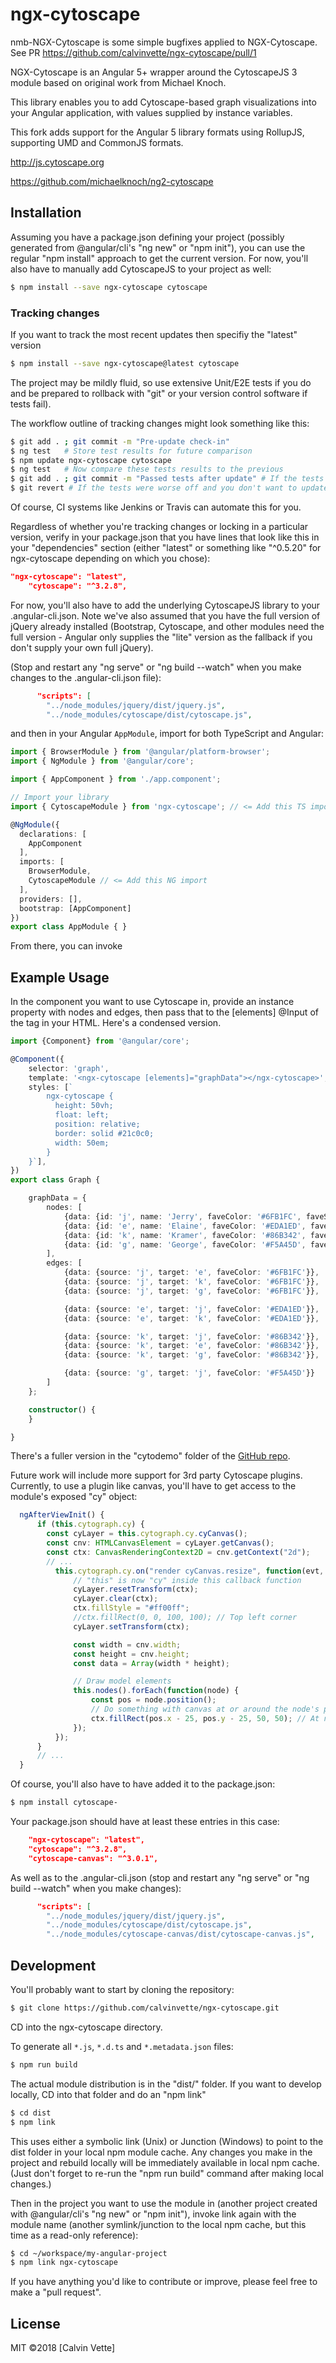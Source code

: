 # ngx-cytoscape
nmb-NGX-Cytoscape is some simple bugfixes applied to NGX-Cytoscape.  See PR 
https://github.com/calvinvette/ngx-cytoscape/pull/1 

NGX-Cytoscape is an Angular 5+ wrapper around the CytoscapeJS 3 module based on original work from Michael Knoch.

This library enables you to add Cytoscape-based graph visualizations into your Angular application, with values
supplied by instance variables.

This fork adds support for the Angular 5 library formats using RollupJS, supporting UMD and CommonJS formats.

http://js.cytoscape.org

https://github.com/michaelknoch/ng2-cytoscape


## Installation

Assuming you have a package.json defining your project (possibly generated from @angular/cli's "ng new" or "npm init"),
you can use the regular "npm install" approach to get the current version. For now, you'll also have to manually add
CytoscapeJS to your project as well:

```bash
$ npm install --save ngx-cytoscape cytoscape
```

### Tracking changes
If you want to track the most recent updates then specifiy the "latest" version

```bash
$ npm install --save ngx-cytoscape@latest cytoscape
```

The project may be mildly fluid, so use extensive Unit/E2E tests if you do and be
prepared to rollback with "git" or your version control software if tests fail).

The workflow outline of tracking changes might look something like this:
```bash
$ git add . ; git commit -m "Pre-update check-in"
$ ng test   # Store test results for future comparison
$ npm update ngx-cytoscape cytoscape
$ ng test   # Now compare these tests results to the previous
$ git add . ; git commit -m "Passed tests after update" # If the tests looked good
$ git revert # If the tests were worse off and you don't want to update your code at this point
```

Of course, CI systems like Jenkins or Travis can automate this for you.


Regardless of whether you're tracking changes or locking in a particular version, verify in your package.json that you
have lines that look like this in your "dependencies" section (either "latest" or something like "^0.5.20" for
ngx-cytoscape depending on which you chose):

```json
"ngx-cytoscape": "latest",
    "cytoscape": "^3.2.8",
```

For now, you'll also have to add the underlying CytoscapeJS library to your .angular-cli.json. Note we've also assumed
that you have the full version of jQuery already installed (Bootstrap, Cytoscape, and other modules need the full
version - Angular only supplies the "lite" version as the fallback if you don't supply your own full jQuery).

(Stop and restart any "ng serve" or "ng build --watch" when you make changes to the .angular-cli.json file):

```json
      "scripts": [
        "../node_modules/jquery/dist/jquery.js",
        "../node_modules/cytoscape/dist/cytoscape.js",
```

and then in your Angular `AppModule`, import for both TypeScript and Angular:

```typescript
import { BrowserModule } from '@angular/platform-browser';
import { NgModule } from '@angular/core';

import { AppComponent } from './app.component';

// Import your library
import { CytoscapeModule } from 'ngx-cytoscape'; // <= Add this TS import

@NgModule({
  declarations: [
    AppComponent
  ],
  imports: [
    BrowserModule,
    CytoscapeModule // <= Add this NG import
  ],
  providers: [],
  bootstrap: [AppComponent]
})
export class AppModule { }
```

From there, you can invoke

## Example Usage

In the component you want to use Cytoscape in, provide an instance property with nodes and edges, then pass that
to the [elements] @Input of the <ngx-cytoscape> tag in your HTML. Here's a condensed version.

```typescript
import {Component} from '@angular/core';

@Component({
    selector: 'graph',
    template: '<ngx-cytoscape [elements]="graphData"></ngx-cytoscape>',
    styles: [`
        ngx-cytoscape {
          height: 50vh;
          float: left;
          position: relative;
          border: solid #21c0c0;
          width: 50em;
        }
    }`],
})
export class Graph {

    graphData = {
        nodes: [
            {data: {id: 'j', name: 'Jerry', faveColor: '#6FB1FC', faveShape: 'triangle'}},
            {data: {id: 'e', name: 'Elaine', faveColor: '#EDA1ED', faveShape: 'ellipse'}},
            {data: {id: 'k', name: 'Kramer', faveColor: '#86B342', faveShape: 'octagon'}},
            {data: {id: 'g', name: 'George', faveColor: '#F5A45D', faveShape: 'rectangle'}}
        ],
        edges: [
            {data: {source: 'j', target: 'e', faveColor: '#6FB1FC'}},
            {data: {source: 'j', target: 'k', faveColor: '#6FB1FC'}},
            {data: {source: 'j', target: 'g', faveColor: '#6FB1FC'}},

            {data: {source: 'e', target: 'j', faveColor: '#EDA1ED'}},
            {data: {source: 'e', target: 'k', faveColor: '#EDA1ED'}},

            {data: {source: 'k', target: 'j', faveColor: '#86B342'}},
            {data: {source: 'k', target: 'e', faveColor: '#86B342'}},
            {data: {source: 'k', target: 'g', faveColor: '#86B342'}},

            {data: {source: 'g', target: 'j', faveColor: '#F5A45D'}}
        ]
    };

    constructor() {
    }

}

```

There's a fuller version in the "cytodemo" folder of the [GitHub repo](https://github.com/calvinvette/ngx-cytoscape).


Future work will include more support for 3rd party Cytoscape plugins. Currently, to use a plugin like canvas, you'll
have to get access to the module's exposed "cy" object:

```typescript
  ngAfterViewInit() {
      if (this.cytograph.cy) {
        const cyLayer = this.cytograph.cy.cyCanvas();
        const cnv: HTMLCanvasElement = cyLayer.getCanvas();
        const ctx: CanvasRenderingContext2D = cnv.getContext("2d");
        // ...
          this.cytograph.cy.on("render cyCanvas.resize", function(evt, src) {
              // "this" is now "cy" inside this callback function
              cyLayer.resetTransform(ctx);
              cyLayer.clear(ctx);
              ctx.fillStyle = "#ff00ff";
              //ctx.fillRect(0, 0, 100, 100); // Top left corner
              cyLayer.setTransform(ctx);

              const width = cnv.width;
              const height = cnv.height;
              const data = Array(width * height);

              // Draw model elements
              this.nodes().forEach(function(node) {
                  const pos = node.position();
                  // Do something with canvas at or around the node's position
                  ctx.fillRect(pos.x - 25, pos.y - 25, 50, 50); // At node position (bisection point of 50x50 rectangle)
              });
          });
      }
      // ...
  }
```

Of course, you'll also have to have added it to the package.json:

```bash
$ npm install cytoscape-
```

Your package.json should have at least these entries in this case:

```json
    "ngx-cytoscape": "latest",
    "cytoscape": "^3.2.8",
    "cytoscape-canvas": "^3.0.1",
```

As well as to the .angular-cli.json (stop and restart any "ng serve" or "ng build --watch" when you make changes):

```json
      "scripts": [
        "../node_modules/jquery/dist/jquery.js",
        "../node_modules/cytoscape/dist/cytoscape.js",
        "../node_modules/cytoscape-canvas/dist/cytoscape-canvas.js",
```




## Development

You'll probably want to start by cloning the repository:

```bash
$ git clone https://github.com/calvinvette/ngx-cytoscape.git
```

CD into the ngx-cytoscape directory.

To generate all `*.js`, `*.d.ts` and `*.metadata.json` files:

```bash
$ npm run build
```

The actual module distribution is in the "dist/" folder. If you want to develop locally, CD into that folder and do an
"npm link"

```bash
$ cd dist
$ npm link
```

This uses either a symbolic link (Unix) or Junction (Windows) to point to the dist folder in your local npm module
cache. Any changes you make in the project and rebuild locally will be immediately available in local npm cache.
(Just don't forget to re-run the "npm run build" command after making local changes.)

Then in the project you want to use the module in (another project created with @angular/cli's "ng new" or "npm init"),
invoke link again with the module name (another symlink/junction to the local npm cache, but this time as a read-only
reference):

```bash
$ cd ~/workspace/my-angular-project
$ npm link ngx-cytoscape
```

If you have anything you'd like to contribute or improve, please feel free to make a "pull request".



## License

MIT ©2018 [Calvin Vette]
